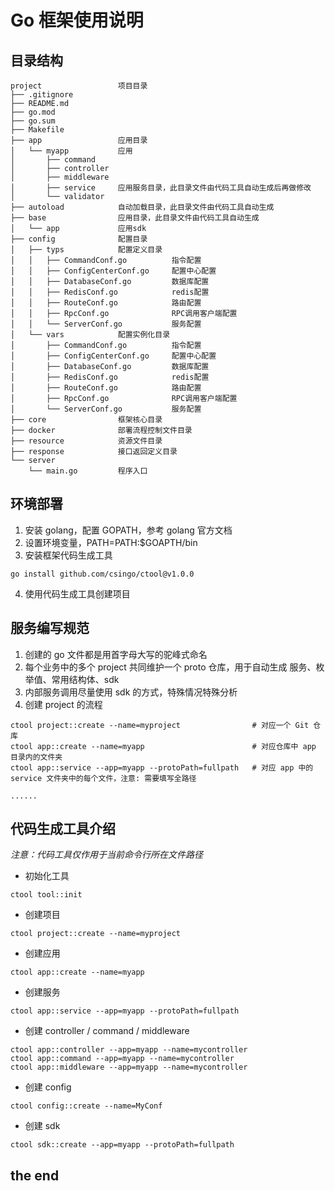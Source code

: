 # Go 框架使用说明

## 目录结构

```
project                 项目目录
├── .gitignore
├── README.md
├── go.mod
├── go.sum
├── Makefile
├── app                 应用目录
│   └── myapp           应用
│       ├── command
│       ├── controller
│       ├── middleware
│       ├── service     应用服务目录，此目录文件由代码工具自动生成后再做修改
│       └── validator
├── autoload            自动加载目录，此目录文件由代码工具自动生成
├── base                应用目录，此目录文件由代码工具自动生成
│   └── app             应用sdk
├── config              配置目录
│   ├── typs            配置定义目录
│   │   ├── CommandConf.go          指令配置
│   │   ├── ConfigCenterConf.go     配置中心配置
│   │   ├── DatabaseConf.go         数据库配置
│   │   ├── RedisConf.go            redis配置
│   │   ├── RouteConf.go            路由配置
│   │   ├── RpcConf.go              RPC调用客户端配置
│   │   └── ServerConf.go           服务配置
│   └── vars            配置实例化目录
│       ├── CommandConf.go          指令配置
│       ├── ConfigCenterConf.go     配置中心配置
│       ├── DatabaseConf.go         数据库配置
│       ├── RedisConf.go            redis配置
│       ├── RouteConf.go            路由配置
│       ├── RpcConf.go              RPC调用客户端配置
│       └── ServerConf.go           服务配置
├── core                框架核心目录
├── docker              部署流程控制文件目录
├── resource            资源文件目录
├── response            接口返回定义目录
└── server
    └── main.go         程序入口
```

## 环境部署

1. 安装 golang，配置 GOPATH，参考 golang 官方文档
2. 设置环境变量，PATH=PATH:$GOAPTH/bin
3. 安装框架代码生成工具
```
go install github.com/csingo/ctool@v1.0.0
```
4. 使用代码生成工具创建项目

## 服务编写规范
1. 创建的 go 文件都是用首字母大写的驼峰式命名
2. 每个业务中的多个 project 共同维护一个 proto 仓库，用于自动生成 服务、枚举值、常用结构体、sdk
3. 内部服务调用尽量使用 sdk 的方式，特殊情况特殊分析
4. 创建 project 的流程
```
ctool project::create --name=myproject                # 对应一个 Git 仓库
ctool app::create --name=myapp                        # 对应仓库中 app 目录内的文件夹
ctool app::service --app=myapp --protoPath=fullpath   # 对应 app 中的 service 文件夹中的每个文件，注意: 需要填写全路径

......
```

## 代码生成工具介绍
_注意：代码工具仅作用于当前命令行所在文件路径_

- 初始化工具
```
ctool tool::init
```

- 创建项目
```
ctool project::create --name=myproject
```

- 创建应用
```
ctool app::create --name=myapp
```

- 创建服务
```
ctool app::service --app=myapp --protoPath=fullpath
```

- 创建 controller / command / middleware
```
ctool app::controller --app=myapp --name=mycontroller
ctool app::command --app=myapp --name=mycontroller
ctool app::middleware --app=myapp --name=mycontroller
```

- 创建 config
```
ctool config::create --name=MyConf
```

- 创建 sdk
```
ctool sdk::create --app=myapp --protoPath=fullpath
```






## the end










